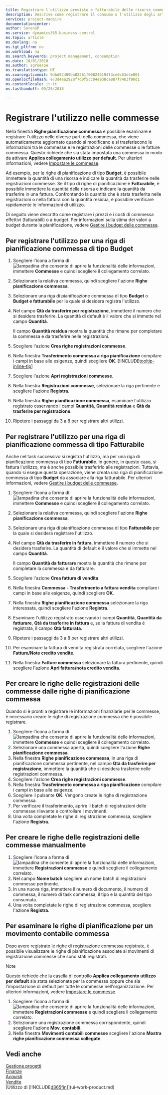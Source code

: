 ```yaml
---
title: Registrare l'utilizzo previsto e fatturabile delle risorse commesse| Documenti Microsoft
description: Descrive come registrare il consumo o l'utilizzo degli articoli o di risorse nelle commesse per semplificare la gestione progetti.
services: project-madeira
documentationcenter: 
author: SorenGP
ms.service: dynamics365-business-central
ms.topic: article
ms.devlang: na
ms.tgt_pltfrm: na
ms.workload: na
ms.search.keywords: project management, consumption
ms.date: 10/01/2018
ms.author: sgroespe
ms.translationtype: HT
ms.sourcegitcommit: 9dbd92409ba02281f008246194f3ce0c53e4e001
ms.openlocfilehash: e73d4aa2928f7d0f5cc04e938ca887f7403f00d1
ms.contentlocale: it-it
ms.lasthandoff: 09/28/2018

---
```

# <a name="record-usage-for-jobs"></a>Registrare l'utilizzo nelle commesse
Nella finestra **Righe pianificazione commessa** è possibile esaminare e registrare l'utilizzo nelle diverse parti della commessa, che viene automaticamente aggiornato quando si modificano e si trasferiscono le informazioni tra le commesse e le registrazioni delle commesse o le fatture commessa. Questo richiede che sia stata impostata una commessa in modo da attivare **Applica collegamento utilizzo per default**. Per ulteriori informazioni, vedere [Impostare le commesse](projects-how-setup-jobs.md).  

Ad esempio, per le righe di pianificazione di tipo **Budget**, è possibile immettere la quantità di una risorsa e indicare la quantità da trasferire nelle registrazioni commesse. Se il tipo di righe di pianificazione è **Fatturabile**, è possibile immettere la quantità della risorsa e indicare la quantità da trasferire in una fattura. Confrontando la quantità che è stata trasferita nelle registrazioni o nella fattura con la quantità residua, è possibile verificare rapidamente le informazioni di utilizzo.

Di seguito viene descritto come registrare i prezzi e i costi di commessa effettivi (fatturabili) o a budget. Per informazioni sulla stima dei valori a budget durante la pianificazione, vedere [Gestire i budget delle commesse](projects-how-manage-budgets.md).

## <a name="to-record-usage-for-a-job-planning-line-of-type-budget"></a>Per registrare l'utilizzo per una riga di pianificazione commessa di tipo Budget
1. Scegliere l'icona a forma di ![lampadina che consente di aprire la funzionalità delle informazioni](media/ui-search/search_small.png "Informazioni sull'operazione che si desidera eseguire"), immettere **Commesse** e quindi scegliere il collegamento correlato.  
2. Selezionare la relativa commessa, quindi scegliere l'azione **Righe pianificazione commessa**.
3. Selezionare una riga di pianificazione commessa di tipo **Budget** o **Budget e fatturabile** per la quale si desidera registra l'utilizzo.
4. Nel campo **Qtà da trasferire per registrazione**, immettere il numero che si desidera trasferire. La quantità di default è il valore che si immette nel campo **Quantità**.

    Il campo **Quantità residua** mostra la quantità che rimane per completare la commessa e da trasferire nelle registrazioni.  
5. Scegliere l'azione **Crea righe registrazioni commesse**.
6. Nella finestra **Trasferimento commessa a riga pianificazione** compilare i campi in base alle esigenze, quindi scegliere **OK**. [!INCLUDE[tooltip-inline-tip](includes/tooltip-inline-tip_md.md)]
7. Scegliere l'azione **Apri registrazioni commesse**.  
8. Nella finestra **Registrazioni commesse**, selezionare la riga pertinente e scegliere l'azione **Registra**.
9. Nella finestra **Righe pianificazione commessa**, esaminare l'utilizzo registrato osservando i campi **Quantità**, **Quantità residua** e **Qtà da trasferire per registrazione**.  
10. Ripetere i passaggi da 3 a 8 per registrare altri utilizzi.  

## <a name="to-record-usage-for-a-job-planning-line-of-type-billable"></a>Per registrare l'utilizzo per una riga di pianificazione commessa di tipo Fatturabile
Anche nel task successivo si registra l'utilizzo, ma per una riga di pianificazione commessa di tipo **Fatturabile**. In genere, in questo caso, si fattura l'utilizzo, ma è anche possibile trasferirlo alle registrazioni. Tuttavia, quando si esegue questa operazione, viene creata una riga di pianificazione commessa di tipo **Budget** da associare alla riga fatturabile. Per ulteriori informazioni, vedere [Gestire i budget delle commesse](projects-how-manage-budgets.md).

1. Scegliere l'icona a forma di ![lampadina che consente di aprire la funzionalità delle informazioni](media/ui-search/search_small.png "Informazioni sull'operazione che si desidera eseguire"), immettere **Commesse** e quindi scegliere il collegamento correlato.
2. Selezionare la relativa commessa, quindi scegliere l'azione **Righe pianificazione commessa**.  
3. Selezionare una riga di pianificazione commessa di tipo **Fatturabile** per la quale si desidera registrare l'utilizzo.
4. Nel campo **Qtà da trasferire in fattura**, immettere il numero che si desidera trasferire. La quantità di default è il valore che si immette nel campo **Quantità**.

    Il campo **Quantità da fatturare** mostra la quantità che rimane per completare la commessa e da fatturare.  
5. Scegliere l'azione **Crea fattura di vendita**.
6. Nella finestra **Commessa - Trasferimento a fattura vendita** compilare i campi in base alle esigenze, quindi scegliere **OK**.
7. Nella finestra **Righe pianificazione commessa** selezionare la riga interessata, quindi scegliere l'azione **Registra**.
8. Esaminare l'utilizzo registrato osservando i campi **Quantità**, **Quantità da fatturare**, **Qtà da trasferire in fattura** e, se la fattura di vendita è registrata, il campo **Qtà fatturata**.
9. Ripetere i passaggi da 3 a 8 per registrare altri utilizzi.  
10. Per esaminare la fattura di vendita registrata correlata, scegliere l'azione **Fatture/Note credito vendite**.  
11. Nella finestra **Fatture commessa** selezionare la fattura pertinente, quindi scegliere l'azione **Apri fattura/nota credito vendita**.         

## <a name="to-create-job-journal-lines-from-job-planning-lines"></a>Per creare le righe delle registrazioni delle commesse dalle righe di pianificazione commessa
Quando si è pronti a registrare le informazioni finanziarie per le commesse, è necessario creare le righe di registrazione commessa che è possibile registrare.

1. Scegliere l'icona a forma di ![lampadina che consente di aprire la funzionalità delle informazioni](media/ui-search/search_small.png "Informazioni sull'operazione che si desidera eseguire"), immettere **Commesse** e quindi scegliere il collegamento correlato.  
2. Selezionare una commessa aperta, quindi scegliere l'azione **Righe pianificazione commessa**.  
3. Nella finestra **Righe pianificazione commessa**, in una riga di pianificazione commessa pertinente, nel campo **Qtà da trasferire per registrazione**, immettere la quantità che si desidera trasferire nelle registrazioni commessa.  
4. Scegliere l'azione **Crea righe registrazioni commesse**.
5. Nella finestra **Trasferimento commessa a riga pianificazione** compilare i campi in base alle esigenze.  
6. Scegliere il pulsante **OK**. Vengono create le righe di registrazione commessa.
7. Per verificare il trasferimento, aprire il batch di registrazioni delle commesse rilevante e controllare i movimenti.  
8. Una volta completate le righe di registrazione commessa, scegliere l'azione **Registra**.  

## <a name="to-create-job-journal-lines-manually"></a>Per creare le righe delle registrazioni delle commesse manualmente
1. Scegliere l'icona a forma di ![lampadina che consente di aprire la funzionalità delle informazioni](media/ui-search/search_small.png "Informazioni sull'operazione che si desidera eseguire"), immettere **Registrazioni commesse** e quindi scegliere il collegamento correlato.  
2. Nel campo **Nome batch** scegliere un nome batch di registrazioni commesse pertinente.  
3. In una nuova riga, immettere il numero di documento, il numero di commessa, il numero di task commessa, il tipo e la quantità del tipo consumata.  
4. Una volta completate le righe di registrazione commessa, scegliere l'azione **Registra**.  

## <a name="to-review-planning-lines-for-a-job-ledger-entry"></a>Per esaminare le righe di pianificazione per un movimento contabile commessa
Dopo avere registrato le righe di registrazione commessa registrate, è possibile visualizzare le righe di pianificazione associate ai movimenti di registrazione commesse che sono stati registrati.

> [!NOTE]  
>   Questo richiede che la casella di controllo **Applica collegamento utilizzo per default** sia stata selezionata per la commessa oppure che sia l'impostazione di default per tutte le commesse nell'organizzazione. Per ulteriori informazioni, vedere [Impostare le commesse](projects-how-setup-jobs.md).  

1. Scegliere l'icona a forma di ![lampadina che consente di aprire la funzionalità delle informazioni](media/ui-search/search_small.png "Informazioni sull'operazione che si desidera eseguire"), immettere **Registrazioni commesse** e quindi scegliere il collegamento correlato.  
2. Selezionare una registrazione commessa corrispondente, quindi scegliere l'azione **Mov. contabili**.  
3. Nella finestra **Movimenti contabili commesse** scegliere l'azione **Mostra righe pianificazione commessa collegate**.

## <a name="see-also"></a>Vedi anche
[Gestione progetti](projects-manage-projects.md)  
[Finanze](finance.md)  
[Acquisti](purchasing-manage-purchasing.md)         
[Vendite](sales-manage-sales.md)      
[Utilizzo di [!INCLUDE[d365fin](includes/d365fin_md.md)]](ui-work-product.md)  

